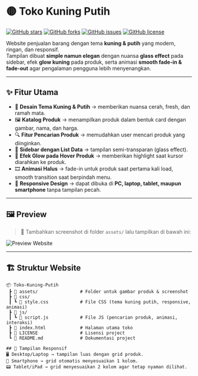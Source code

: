 # 🟡 Toko Kuning Putih  

[![GitHub stars](https://img.shields.io/github/stars/x866bash.github.io/websiteGUE/web1-Tema-Responsive-kuning-putih/toko-kuning-putih?style=social)](https://github.com/x866bash.github.io/websiteGUE/web1-Tema-Responsive-kuning-putih/toko-kuning-putih/stargazers)
[![GitHub forks](https://img.shields.io/github/forks/x866bash.github.io/websiteGUE/web1-Tema-Responsive-kuning-putih/toko-kuning-putih?style=social)](https://github.com/x866bash.github.io/websiteGUE/web1-Tema-Responsive-kuning-putih/toko-kuning-putih/network/members)
[![GitHub issues](https://img.shields.io/github/issues/x866bash.github.io/websiteGUE/web1-Tema-Responsive-kuning-putih/oko-kuning-putih)](https://github.com/x866bash.github.io/websiteGUE/web1-Tema-Responsive-kuning-putih/oko-kuning-putih/issues)
[![GitHub license](https://img.shields.io/github/license/x866bash.github.io/websiteGUE/web1-Tema-Responsive-kuning-putih/oko-kuning-putih)](./LICENSE)

Website penjualan barang dengan tema **kuning & putih** yang modern, ringan, dan responsif.  
Tampilan dibuat **simple namun elegan** dengan nuansa **glass effect** pada sidebar, efek **glow kuning** pada produk, serta animasi **smooth fade-in & fade-out** agar pengalaman pengguna lebih menyenangkan.  

---

## ✨ Fitur Utama  
- 🎨 **Desain Tema Kuning & Putih** → memberikan nuansa cerah, fresh, dan ramah mata.  
- 🖼️ **Katalog Produk** → menampilkan produk dalam bentuk card dengan gambar, nama, dan harga.  
- 🔍 **Fitur Pencarian Produk** → memudahkan user mencari produk yang diinginkan.  
- 📂 **Sidebar dengan List Data** → tampilan semi-transparan (glass effect).  
- 🌟 **Efek Glow pada Hover Produk** → memberikan highlight saat kursor diarahkan ke produk.  
- 🎞️ **Animasi Halus** → fade-in untuk produk saat pertama kali load, smooth transition saat berpindah menu.  
- 📱 **Responsive Design** → dapat dibuka di **PC, laptop, tablet, maupun smartphone** tanpa tampilan pecah.  

---

## 🖼️ Preview  

> 📌 Tambahkan screenshot di folder `assets/` lalu tampilkan di bawah ini:  

![Preview Website](assets/preview.png)  

---

## 🏗️ Struktur Website  

```plaintext
📦 Toko-Kuning-Putih
 ┣ 📂 assets/                # Folder untuk gambar produk & screenshot
 ┣ 📂 css/
 ┃ ┗ 📜 style.css            # File CSS (tema kuning putih, responsive, animasi)
 ┣ 📂 js/
 ┃ ┗ 📜 script.js            # File JS (pencarian produk, animasi, interaksi)
 ┣ 📜 index.html             # Halaman utama toko
 ┣ 📜 LICENSE                # Lisensi project
 ┗ 📜 README.md              # Dokumentasi project

## 📱 Tampilan Responsif
🖥️ Desktop/Laptop → tampilan luas dengan grid produk.
📱 Smartphone → grid otomatis menyesuaikan 1 kolom.
📟 Tablet/iPad → grid menyesuaikan 2 kolom agar tetap nyaman dilihat.

